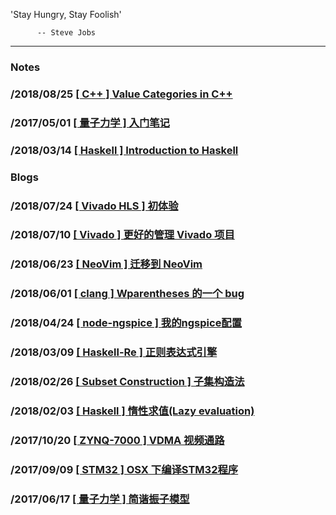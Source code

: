 
'Stay Hungry, Stay Foolish'

          -- Steve Jobs
-----------
### Notes

### /2018/08/25 [\[ C++ \] Value Categories in C++](/notes/value-categories-in-cpp/value-categories-in-cpp.pdf)

### /2017/05/01 [\[ 量子力学 \] 入门笔记](/notes/quantum-harmonic-oscillator/introduction-to-quantum-mechanics.pdf)
### /2018/03/14 [\[ Haskell \] Introduction to Haskell](/notes/hs-tutorial) 

### Blogs

### /2018/07/24 [\[ Vivado HLS \] 初体验](/blogs/first-scratch-on-hls/)
### /2018/07/10 [\[ Vivado \] 更好的管理 Vivado 项目](/blogs/manage-vivado-projects/)
### /2018/06/23 [\[ NeoVim \] 迁移到 NeoVim](/blogs/move-to-nvim/)
### /2018/06/01 [\[ clang \] Wparentheses 的一个 bug](/blogs/clang-bug-wparentheses/)
### /2018/04/24 [\[ node-ngspice \] 我的ngspice配置](/blogs/node-ngspice/)
### /2018/03/09 [\[ Haskell-Re \] 正则表达式引擎](/blogs/haskell-re/)
### /2018/02/26 [\[ Subset Construction \] 子集构造法](/blogs/subset-construction/)
### /2018/02/03 [\[ Haskell \] 惰性求值(Lazy evaluation)](/blogs/haskell-lazy-evaluation/)
### /2017/10/20 [\[ ZYNQ-7000 \] VDMA 视频通路](/blogs/zynq-7000-VDMA/)
### /2017/09/09 [\[ STM32 \] OSX 下编译STM32程序](/blogs/build-stm32-programme-on-macos/)
### /2017/06/17 [\[ 量子力学 \] 简谐振子模型](/blogs/quantum-harmonic-oscillator/)
